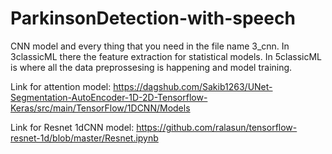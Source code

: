 # ParkinsonDetection-with-speech

CNN model and every thing that you need in the file name 3_cnn.
In 3classicML there the feature extraction for statistical models.
In 5classicML is where all the data preprossesing is happening and model training.


Link for attention model: https://dagshub.com/Sakib1263/UNet-Segmentation-AutoEncoder-1D-2D-Tensorflow-Keras/src/main/TensorFlow/1DCNN/Models

Link for Resnet 1dCNN model: https://github.com/ralasun/tensorflow-resnet-1d/blob/master/Resnet.ipynb
